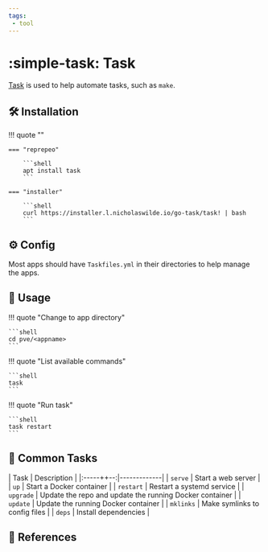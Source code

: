 ```yaml
---
tags:
 - tool
---
```

# :simple-task: Task

[Task][1] is used to help automate tasks, such as `make`.

## :hammer_and_wrench: Installation

!!! quote ""

    === "reprepeo"

        ```shell
        apt install task
        ```
        
    === "installer"
    
        ```shell
        curl https://installer.l.nicholaswilde.io/go-task/task! | bash
        ```

## :gear: Config

Most apps should have `Taskfiles.yml` in their directories to help manage the apps.

## :pencil: Usage

!!! quote "Change to app directory"

    ```shell
    cd pve/<appname>
    ```

!!! quote "List available commands"

    ```shell
    task
    ```

!!! quote "Run task"

    ```shell
    task restart
    ```

## :broom: Common Tasks

| Task      | Description |
|:-----++--:|-------------|
| `serve`   | Start a web server        |
| `up`      | Start a Docker container  |
| `restart` | Restart a systemd service |
| `upgrade` | Update the repo and update the running Docker container |
| `update`  | Update the running Docker container |
| `mklinks` | Make symlinks to config files |
| `deps`    | Install dependencies |

## :link: References

[1]: <https://taskfile.dev/>
